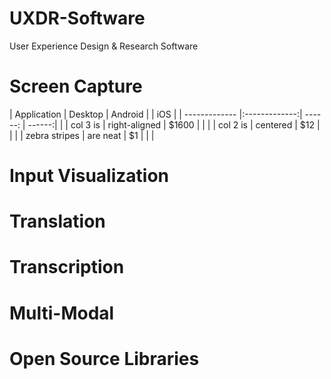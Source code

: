 # UXDR-Software
User Experience Design &amp; Research Software

# Screen Capture
| Application   | Desktop       | Android |        | iOS   |
| ------------- |:-------------:| ------: | ------:|       |
| col 3 is      | right-aligned | $1600   |        |       |
| col 2 is      | centered      |   $12   |        |       |
| zebra stripes | are neat      |    $1   |        |       |

# Input Visualization

# Translation

# Transcription

# Multi-Modal

# Open Source Libraries
